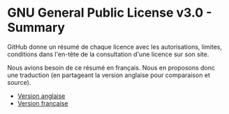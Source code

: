 # GNU General Public License v3.0 - Summary

GitHub donne un résumé de chaque licence avec les autorisations, limites, conditions dans l'en-tête de la consultation d'une licence sur son site.

Nous avions besoin de ce résumé en français. Nous en proposons donc une traduction (en partageant la version anglaise pour comparaison et source).

- [Version anglaise](gnu-gpl-3-summary-en.md)
- [Version française](gnu-gpl-3-resume-fr.md)

